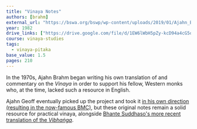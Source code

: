 ```yaml
---
title: "Vinaya Notes"
authors: [brahm]
external_url: "https://bswa.org/bswp/wp-content/uploads/2019/01/Ajahn_Brahmavamso_Vinaya_Notes.pdf"
year: 1982
drive_links: ["https://drive.google.com/file/d/1EW6lWbH5pZy-kcD94a4cG5qqWVTvGKz6/view?usp=drivesdk"]
course: vinaya-studies
tags:
  - vinaya-pitaka
base_value: 1.5
pages: 210
---
```


In the 1970s, Ajahn Brahm began writing his own translation of and commentary on the *Vinaya* in order to support his fellow, Western monks who, at the time, lacked such a resource in English. 

Ajahn Geoff eventually picked up the project and took it [in his own direction (resulting in the now-famous BMC)](/content/booklets/bmc_geoff), but these original notes remain a solid resource for practical vinaya, alongside [Bhante Suddhaso's more recent translation of the *Vibhaṅga*](/content/canon/analysis-of-the-bhikkhu-patimokkha_suddhaso).

